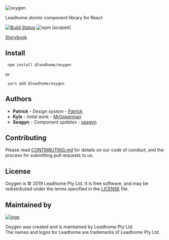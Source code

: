 ![oxygen](https://i.imgur.com/OGQni5P.png)

Leadhome atomic component library for React

[![Build Status](https://badge.buildkite.com/c8970182a8bc39a8a7e93f695343b544b99c3ef66235d7ee44.svg)](https://buildkite.com/leadhome/oxygen) ![npm (scoped)](https://img.shields.io/npm/v/@leadhome/oxygen.svg)

[Storybook](https://leadhomesa.github.io/oxygen/)

## Install
```
 npm install @leadhome/oxygen
```

or

```
 yarn add @leadhome/oxygen
```

## Authors
* **Patrick** - *Design system* - [Patrick](https://za.linkedin.com/in/patrick-glynn-818082123)
* **Kyle** - *Inital work* - [MrOpperman](https://github.com/MrOpperman)
* **Seagyn** - *Component updates* - [seagyn](https://github.com/seagyn)

## Contributing

Please read [CONTRIBUTING.md](CONTRIBUTING.md) for details on our code of conduct, and the process for submitting pull requests to us.

License
-------

Oxygen is © 2019 Leadhome Pty Ltd.
It is free software, and may be redistributed under the terms specified in the [LICENSE](LICENSE.md) file.

Maintained by
----------------

[![logo](https://i.imgur.com/QH4yUje.png)](https://leadhome.co.za?utm_source=github)

Oxygen was created and is maintained by Leadhome Pty Ltd.<br />
The names and logos for Leadhome are trademarks of Leadhome Pty Ltd.
